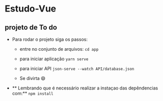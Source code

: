 # Estudo-Vue
## projeto de To do
- Para rodar o projeto siga os passos:

    - entre no conjunto de arquivos: `cd app`

    - para iniciar aplicação `yarn serve`

    - para iniciar API `json-serve --watch API/database.json`

    - Se divirta :smile:

- ** Lembrando que é necessário realizar a instaçao das depêndencias com:** `npm install`